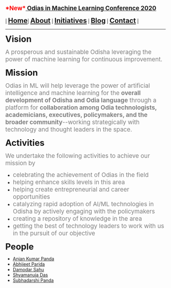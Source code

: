**<span style="color:red"><span style="font-size: 14pt;">\*New\*</span></span><span style="font-size: 14pt;">[ Odias in Machine Learning Conference 2020](index)</span>**


| **<span style="font-size: 16pt;">[Home](home)</span>**| **<span style="font-size: 16pt;">[About](about)</span>** | **<span style="font-size: 16pt;">[Initiatives](index)</span>** | **<span style="font-size: 16pt;">[Blog](blogs)</span>** | **<span style="font-size: 16pt;">[Contact](contact)</span>** |



---
**<span style="font-size: 20pt;">Vision</span>**

<span style="color:gray"><span style="font-size: 14pt;">A prosperous and sustainable Odisha leveraging the power of  machine learning for continuous improvement.</span></span> 

**<span style="font-size: 20pt;">Mission</span>**

<span style="color:gray"><span style="font-size: 14pt;">Odias in ML will help leverage the power of artificial intelligence and machine learning for the <b>overall development of Odisha and Odia language</b> through a platform for <b>collaboration among Odia technologists, academicians, executives, policymakers, and the broader community</b>--working strategically with technology and thought leaders in the space. </span></span> 

**<span style="font-size: 20pt;">Activities</span>**

<span style="color:gray"><span style="font-size: 14pt;">We undertake the following activities to achieve our mission by</span></span> 
* <span style="color:gray"><span style="font-size: 14pt;">celebrating the achievement of Odias in the field</span></span> 
* <span style="color:gray"><span style="font-size: 14pt;">helping enhance skills levels in this area</span></span> 
* <span style="color:gray"><span style="font-size: 14pt;">helping create entrepreneurial and career opportunities</span></span> 
* <span style="color:gray"><span style="font-size: 14pt;">catalyzing rapid adoption of AI/ML technologies in Odisha by actively engaging with the policymakers</span></span> 
* <span style="color:gray"><span style="font-size: 14pt;">creating a repository of knowledge in the area</span></span> 
* <span style="color:gray"><span style="font-size: 14pt;">getting the best of technology leaders to work with us in the pursuit of our objective </span></span> 

**<span style="font-size: 20pt;">People</span>**

- [Anjan Kumar Panda](https://www.linkedin.com/in/anjankumarpanda/)
- [Abhijeet Parida](https://www.linkedin.com/in/a-parida/)
- [Damodar Sahu](https://www.linkedin.com/in/damodarsahu/)
- [Shyamanuja Das](https://www.linkedin.com/in/shyamanuja/)
- [Subhadarshi Panda](https://www.linkedin.com/in/subhadarshi-panda-1ba5091a/)
